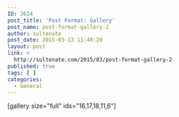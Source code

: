 ```yaml
---
ID: 2624
post_title: 'Post Format: Gallery'
post_name: post-format-gallery-2
author: sultenate
post_date: 2015-03-13 11:40:20
layout: post
link: >
  http://sultenate.com/2015/03/post-format-gallery-2
published: true
tags: [ ]
categories:
  - General
---
```

[gallery size="full" ids="16,17,18,11,6"]